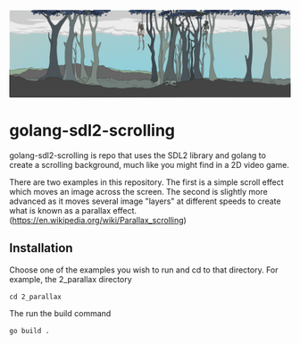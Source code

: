 ![image](https://github.com/stclaird/golang-sdl2-scrolling/blob/main/githeader.png?raw=true)
# golang-sdl2-scrolling
golang-sdl2-scrolling is repo that uses the SDL2 library and golang to create a scrolling background, much like you might find in a 2D video game.

There are two examples in this repository. The first is a simple scroll effect which moves an image across the screen. The second is slightly more advanced as it moves several image "layers" at different speeds to create what is known as a parallax effect.(https://en.wikipedia.org/wiki/Parallax_scrolling)

## Installation

Choose one of the examples you wish to run and cd to that directory. For example, the 2_parallax directory

```
cd 2_parallax
```

The run the build command

```
go build .
```
